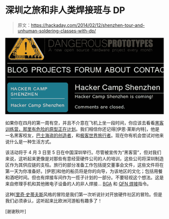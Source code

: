 # 深圳之旅和非人类焊接班与 DP

> 原文：<https://hackaday.com/2014/02/12/shenzhen-tour-and-unhuman-soldering-classes-with-dp/>

[![dp-hacker-camp](img/8830ec9ed24b8a6f0a38098598a3fcf3.png)](http://hackaday.com/wp-content/uploads/2014/02/dp-hacker-camp.png)

如果你在四月的第一周有空，并且不介意在飞机上坐一段时间，你应该去看看[黑客训练营，那里有危险的原型正在计划](http://dangerousprototypes.com/2014/02/06/shenzhen-workshop-april-3-5-2014/)。我们相信你还记得[伊恩·莱斯内特]，他是一名黑客校友，[巴士海盗的创造者](http://hackaday.com/2008/11/19/how-to-the-bus-pirate-universal-serial-interface/)，和[极客世界旅行者](http://hackaday.com/2011/12/10/ian-shops-akihabara/)。现在你有机会尝试对他来说什么是一种生活方式。

该活动将于 4 月 3 日至 5 日在中国深圳举行。尽管被宣传为“黑客营”，但对我们来说，这听起来更像是对那些有意经营硬件公司的人的培训，这些公司将深圳制造区作为其供应链的支柱。旅行的部分准备工作包括提交董事会文件，这些文件将在第一天为你准备好。[伊恩]和他的船员将是你的向导，为该地区的文化；包括用餐和酒吧时间。但也有焊接车间作为一揽子计划的一部分。不要轻视这个想法。这是来自修理手机和其他微电子设备的人的非人焊接… [BGA](http://hackaday.com/2012/11/13/hand-soldering-bga-parts-should-be-a-circus-act/) 和 [QFN 焊接](http://hackaday.com/2010/05/04/qfn-or-mlf-soldering-without-solder-paste/)指令。

这种[[里奇·史蒂夫斯](http://en.wikipedia.org/wiki/Rick_Steves)风格的冒险是我们第一次听说针对开放硬件社区的冒险。但是我们必须承认，这听起来比欧洲河游船有趣多了！

[谢谢秋叶]